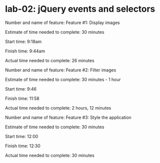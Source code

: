 # lab-02: jQuery events and selectors

Number and name of feature: Feature #1: Display images

Estimate of time needed to complete: 30 minutes

Start time: 9:18am

Finish time: 9:44am

Actual time needed to complete: 26 minutes


Number and name of feature: Feature #2: Filter images

Estimate of time needed to complete: 30 minutes - 1 hour

Start time: 9:46

Finish time: 11:58

Actual time needed to complete: 2 hours, 12 minutes


Number and name of feature: Feature #3: Style the application

Estimate of time needed to complete: 30 minutes

Start time: 12:00

Finish time: 12:30

Actual time needed to complete: 30 minutes